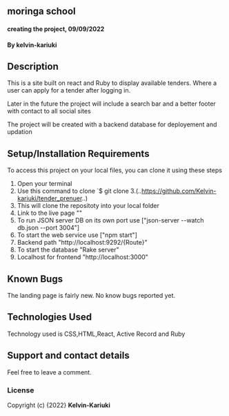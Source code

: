 ## moringa school
#### creating the project, 09/09/2022
#### By **kelvin-kariuki**
## Description
This is a site built on react and Ruby to display available tenders. Where a user can apply for a tender after logging in.

Later in the future the project will include a search bar  and a better footer with contact to all social sites

The project will be created with a backend database for deployement and updation

## Setup/Installation Requirements
To access this project on your local files, you can clone it using these steps
1. Open your terminal
2. Use this command to clone `$ git clone
3.(..https://github.com/Kelvin-kariuki/tender_prenuer..)
4. This will clone the repositoty into your local folder
5. Link to the live page ""
6. To run JSON server DB on its own port use ["json-server --watch db.json --port 3004"]
7. To start the web service use ["npm start"]
8. Backend path "http://localhost:9292/{Route}"
9. To start the database "Rake server"
10. Localhost for frontend "http://localhost:3000"
## Known Bugs
The landing page is fairly new. No know bugs reported yet.
## Technologies Used
Technology used is CSS,HTML,React, Active Record and Ruby

## Support and contact details
Feel free to leave a comment.
### License

Copyright (c) {2022} **Kelvin-Kariuki**
  